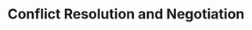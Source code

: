 ---
title: Conflict Resolution and Negotiation
number: CAS 404
academic-home: other
course-type: [Supporting]
pre-req: CAS 100
description: Theories and strategies important for conceptualizing, developing, and managing conflict negotiation, mediation, and third-party intervention.
bulletin-link: https://bulletins.psu.edu/search/?search=%22cas+404%22
pathway-list: [Media for Civic Engagement]
---